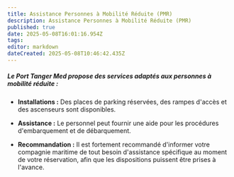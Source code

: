 ```yaml
---
title: Assistance Personnes à Mobilité Réduite (PMR)
description: Assistance Personnes à Mobilité Réduite (PMR)
published: true
date: 2025-05-08T16:01:16.954Z
tags: 
editor: markdown
dateCreated: 2025-05-08T10:46:42.435Z
---
```


##### Le Port Tanger Med propose des services adaptés aux personnes à mobilité réduite :

  *  **Installations :** Des places de parking réservées, des rampes d'accès et des ascenseurs sont disponibles.

  *  **Assistance :** Le personnel peut fournir une aide pour les procédures d'embarquement et de débarquement.

  *  **Recommandation :** Il est fortement recommandé d'informer votre compagnie maritime de tout besoin d'assistance spécifique au moment de votre réservation, afin que les dispositions puissent être prises à l'avance.